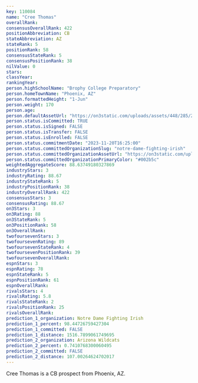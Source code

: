 ```yaml
---
key: 110084
name: "Cree Thomas"
overallRank: 
consensusOverallRank: 422
positionAbbreviation: CB
stateAbbreviation: AZ
stateRank: 5
positionRank: 58
consensusStateRank: 5
consensusPositionRank: 38
nilValue: 0
stars: 
classYear: 
rankingYear: 
person.highSchoolName: "Brophy College Preparatory"
person.homeTownName: "Phoenix, AZ"
person.formattedHeight: "1-Jun"
person.weight: 170
person.age: 
person.defaultAssetUrl: "https://on3static.com/uploads/assets/448/285/285448.jpg"
person.status.isCommitted: TRUE
person.status.isSigned: FALSE
person.status.isTransfer: FALSE
person.status.isEnrolled: FALSE
person.status.commitmentDate: "2023-11-20T16:25:00"
person.status.committedOrganizationSlug: "notre-dame-fighting-irish"
person.status.committedOrganizationAssetUrl: "https://on3static.com/uploads/assets/123/150/150123.svg"
person.status.committedOrganizationPrimaryColor: "#002b5c"
weightedAggregateScore: 88.63749180327869
industryStars: 3
industryRating: 88.67
industryStateRank: 5
industryPositionRank: 38
industryOverallRank: 422
consensusStars: 3
consensusRating: 88.67
on3Stars: 3
on3Rating: 88
on3StateRank: 5
on3PositionRank: 58
on3OverallRank: 
twofoursevenStars: 3
twofoursevenRating: 89
twofoursevenStateRank: 4
twofoursevenPositionRank: 39
twofoursevenOverallRank: 
espnStars: 3
espnRating: 78
espnStateRank: 5
espnPositionRank: 61
espnOverallRank: 
rivalsStars: 4
rivalsRating: 5.8
rivalsStateRank: 2
rivalsPositionRank: 25
rivalsOverallRank: 
prediction_1_organization: Notre Dame Fighting Irish
prediction_1_percent: 98.44726759427304
prediction_1_committed: FALSE
prediction_1_distance: 1516.7899061749695
prediction_2_organization: Arizona Wildcats
prediction_2_percent: 0.7410768300060495
prediction_2_committed: FALSE
prediction_2_distance: 107.00264624702017
---
```

Cree Thomas is a CB prospect from Phoenix, AZ.